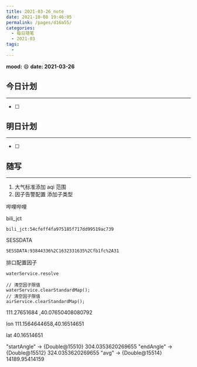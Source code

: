 ```yaml
---
title: 2021-03-26_note
date: 2021-10-08 19:46:05
permalink: /pages/d16a55/
categories:
  - 每日随笔
  - 2021-03
tags:
  - 
---
```

**mood:** :smile:  																		**date: 2021-03-26**  
## 今日计划  
------
- [ ]  
## 明日计划  
------
- [ ]  
## 随写 
------

1. 大气标准添加 aqi 范围
2. 因子告警配置 添加子类型





哔哩哔哩

bili_jct 

```
bili_jct:54cfeff4fa975185f717dd99519ac739
```

SESSDATA

```
SESSDATA:93844336%2C1632331635%2Cfb1fc%2A31
```



排口配置因子



```
waterService.resolve

// 清空因子限值
waterService.clearStandardMap();
// 清空因子限值
airService.clearStandardMap();
```



111.27651684 ,40.07650408080792





lon 111.1564644658,40.16514651

lat 40.16514651





"startAngle" -> {Double@15510} 304.0353620269655
"endAngle" -> {Double@15512} 324.0353620269655
"avg" -> {Double@15514} 14189.95414159